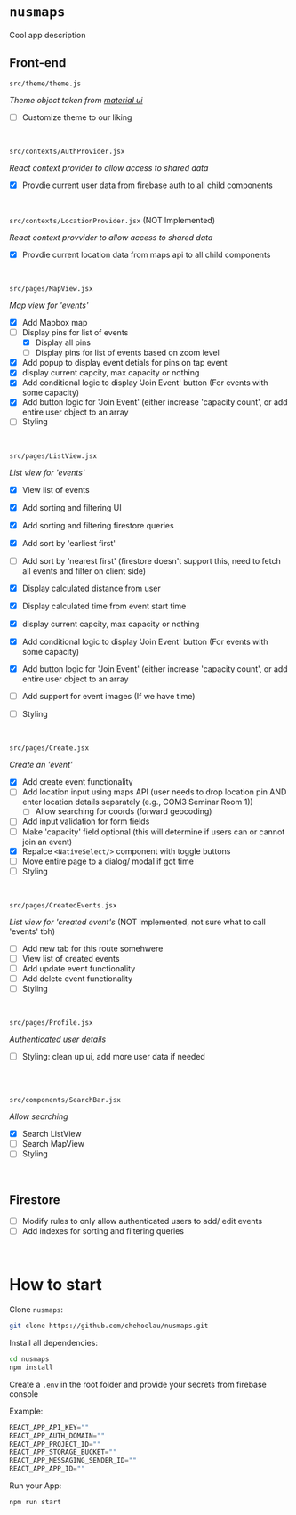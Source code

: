 # `nusmaps`
Cool app description

## Front-end

`src/theme/theme.js`

_Theme object taken from [material ui](https://mui.com/material-ui/customization/default-theme/#main-content)_
- [ ] Customize theme to our liking

<br/>

`src/contexts/AuthProvider.jsx`

_React context provider to allow access to shared data_
- [x] Provdie current user data from firebase auth to all child components

<br/>

`src/contexts/LocationProvider.jsx` (NOT Implemented)

_React context provvider to allow access to shared data_
- [x] Provdie current location data from maps api to all child components

<br/>

`src/pages/MapView.jsx`

_Map view for 'events'_
- [x] Add Mapbox map
- [ ] Display pins for list of events
  - [x] Display all pins
  - [ ] Display pins for list of events based on zoom level
- [x] Add popup to display event detials for pins on tap event
- [X] display current capcity, max capacity or nothing
- [X] Add conditional logic to display 'Join Event' button (For events with some capacity)
- [X] Add button logic for 'Join Event' (either increase 'capacity count', or add entire user object to an array
- [ ] Styling

<br/>

`src/pages/ListView.jsx`

 _List view for 'events'_
- [x] View list of events
- [x] Add sorting and filtering UI
- [x] Add sorting and filtering firestore queries
- [x] Add sort by 'earliest first'
- [ ] Add sort by 'nearest first' (firestore doesn't support this, need to fetch all events and filter on client side)
- [x] Display calculated distance from user
- [x] Display calculated time from event start time
- [X] display current capcity, max capacity or nothing
- [X] Add conditional logic to display 'Join Event' button (For events with some capacity)
- [X] Add button logic for 'Join Event' (either increase 'capacity count', or add entire user object to an array
- [ ] Add support for event images (If we have time)
- [ ] Styling


<br/>

`src/pages/Create.jsx`

_Create an 'event'_
- [x] Add create event functionality
- [ ] Add location input using maps API (user needs to drop location pin AND enter location details separately (e.g., COM3 Seminar Room 1))
  - [ ] Allow searching for coords (forward geocoding)
- [ ] Add input validation for form fields
- [ ] Make 'capacity' field optional (this will determine if users can or cannot join an event)
- [x] Repalce `<NativeSelect/>` component with toggle buttons
- [ ] Move entire page to a dialog/ modal if got time
- [ ] Styling

<br/>

`src/pages/CreatedEvents.jsx`

_List view for 'created event's_ (NOT Implemented, not sure what to call 'events' tbh)
- [ ] Add new tab for this route somehwere
- [ ] View list of created events
- [ ] Add update event functionality
- [ ] Add delete event functionality
- [ ] Styling

<br/>

`src/pages/Profile.jsx`

_Authenticated user details_
- [ ] Styling: clean up ui, add more user data if needed

<br/>

<br/>

`src/components/SearchBar.jsx`

_Allow searching_

- [X] Search ListView
- [ ] Search MapView
- [ ] Styling

<br/>

## Firestore
- [ ] Modify rules to only allow authenticated users to add/ edit events
- [ ] Add indexes for sorting and filtering queries

<br/>

# How to start

Clone `nusmaps`:

```sh
git clone https://github.com/chehoelau/nusmaps.git
```

Install all dependencies:

```sh
cd nusmaps
npm install
```

Create a `.env` in the root folder and provide your secrets from firebase console

Example:

```jsx
REACT_APP_API_KEY=""
REACT_APP_AUTH_DOMAIN=""
REACT_APP_PROJECT_ID=""
REACT_APP_STORAGE_BUCKET=""
REACT_APP_MESSAGING_SENDER_ID=""
REACT_APP_APP_ID=""
```

Run your App:

```sh
npm run start
```

